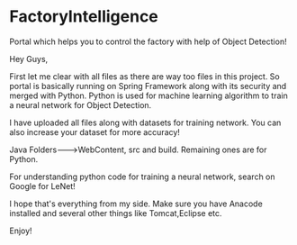 # FactoryIntelligence
Portal which helps you to control the factory with help of Object Detection!

Hey Guys,

First let me clear with all files as there are way too files in this project.
So portal is basically running on Spring Framework along with its security and merged with Python.
Python is used for machine learning algorithm to train a neural network for Object Detection.

I have uploaded all files along with datasets for training network. You can also increase your dataset for more accuracy!

Java Folders--->WebContent, src and build.
Remaining ones are for Python.

For understanding python code for training a neural network, search on Google for LeNet!

I hope that's everything from my side.
Make sure you have Anacode installed and several other things like Tomcat,Eclipse etc.

Enjoy!
